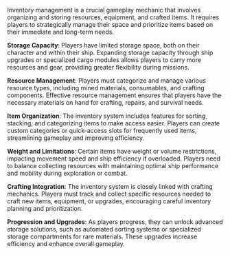 Inventory management is a crucial gameplay mechanic that involves organizing and storing resources, equipment, and crafted items. It requires players to strategically manage their space and prioritize items based on their immediate and long-term needs.

**Storage Capacity**: Players have limited storage space, both on their character and within their ship. Expanding storage capacity through ship upgrades or specialized cargo modules allows players to carry more resources and gear, providing greater flexibility during missions.

**Resource Management**: Players must categorize and manage various resource types, including mined materials, consumables, and crafting components. Effective resource management ensures that players have the necessary materials on hand for crafting, repairs, and survival needs.

**Item Organization**: The inventory system includes features for sorting, stacking, and categorizing items to make access easier. Players can create custom categories or quick-access slots for frequently used items, streamlining gameplay and improving efficiency.

**Weight and Limitations**: Certain items have weight or volume restrictions, impacting movement speed and ship efficiency if overloaded. Players need to balance collecting resources with maintaining optimal ship performance and mobility during exploration or combat.

**Crafting Integration**: The inventory system is closely linked with crafting mechanics. Players must track and collect specific resources needed to craft new items, equipment, or upgrades, encouraging careful inventory planning and prioritization.

**Progression and Upgrades**: As players progress, they can unlock advanced storage solutions, such as automated sorting systems or specialized storage compartments for rare materials. These upgrades increase efficiency and enhance overall gameplay.